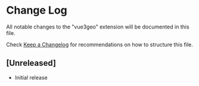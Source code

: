 # Change Log

All notable changes to the "vue3geo" extension will be documented in this file.

Check [Keep a Changelog](http://keepachangelog.com/) for recommendations on how to structure this file.

## [Unreleased]

- Initial release